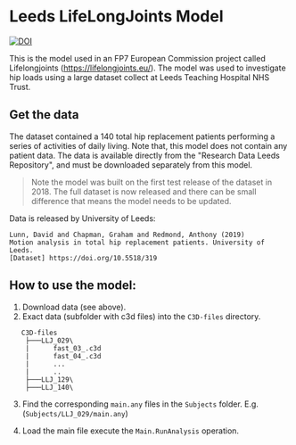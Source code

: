 # Leeds LifeLongJoints Model
[![DOI](https://zenodo.org/badge/DOI/10.5281/zenodo.1254286.svg)](https://doi.org/10.5281/zenodo.1254286)

This is the model used in an FP7 European Commission project called
Lifelongjoints (https://lifelongjoints.eu/). The model was used to investigate
hip loads using a large dataset collect at Leeds Teaching Hospital NHS Trust.

## Get the data

The dataset contained a 140 total hip replacement patients performing a series
of activities of daily living. Note that, this model does not contain any
patient data. The data is available directly from the "Research Data Leeds
Repository", and must be downloaded separately from this model.

> Note the model was built on the first test release of the dataset in 2018. 
> The full dataset is now released and there can be small difference that means
> the model needs to be updated.

Data is released by University of Leeds: 

    Lunn, David and Chapman, Graham and Redmond, Anthony (2019) 
    Motion analysis in total hip replacement patients. University of Leeds.
    [Dataset] https://doi.org/10.5518/319


## How to use the model:

1. Download data (see above).
2. Exact data (subfolder with c3d files) into the  `C3D-files` directory. 

```
   C3D-files
    ├───LLJ_029\
    |      fast_03_.c3d
    |      fast_04_.c3d
    |      ...
    |      ..
    ├───LLJ_129\
    ├───LLJ_140\
```

3. Find the corresponding `main.any` files in the `Subjects` folder. E.g. (`Subjects/LLJ_029/main.any`)

4. Load the main file execute the `Main.RunAnalysis` operation. 
